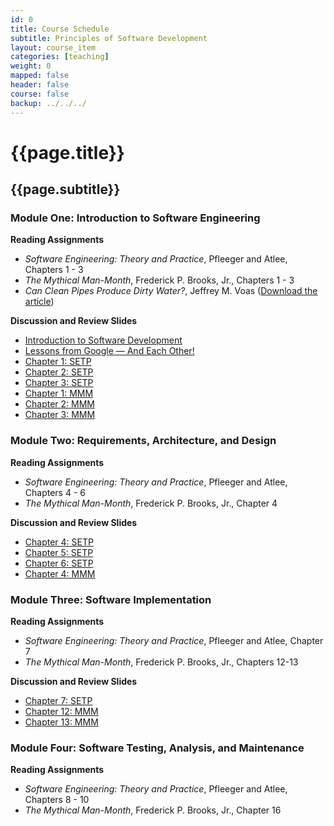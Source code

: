 ```yaml
---
id: 0
title: Course Schedule
subtitle: Principles of Software Development
layout: course_item
categories: [teaching]
weight: 0
mapped: false
header: false
course: false
backup: ../../../
---
```


# {{page.title}}

## {{page.subtitle}}

### Module One: Introduction to Software Engineering

**Reading Assignments**

- <em>Software Engineering: Theory and Practice</em>, Pfleeger and Atlee, Chapters 1 - 3
- <em>The Mythical Man-Month</em>,  Frederick P. Brooks, Jr., Chapters 1 - 3
- <em>Can Clean Pipes Produce Dirty Water?</em>, Jeffrey M. Voas ([Download the article](http://www.cigital.com/papers/download/qualitytime2.pdf))

**Discussion and Review Slides**

<ul>

<li> <a target="_blank" href ="{{site.baseurl}}teaching/cs280F2015/provide/slides/cs280_introduction.html">Introduction to Software Development</a>
<li> <a target="_blank" href ="{{site.baseurl}}teaching/cs280F2015/provide/slides/cs280_lessons_from_google.html">Lessons from Google &mdash; And Each Other!</a>
<li> <a target="_blank" href ="{{site.baseurl}}teaching/cs280F2015/provide/slides/cs280_SETP_chapter1.html">Chapter 1: SETP</a>
<li> <a target="_blank" href ="{{site.baseurl}}teaching/cs280F2015/provide/slides/cs280_SETP_chapter2.html">Chapter 2: SETP</a>
<li> <a target="_blank" href ="{{site.baseurl}}teaching/cs280F2015/provide/slides/cs280_SETP_chapter3.html">Chapter 3: SETP</a>
<li> <a target="_blank" href ="{{site.baseurl}}teaching/cs280F2015/provide/slides/cs280_MMM_chapter1.html">Chapter 1: MMM</a>
<li> <a target="_blank" href ="{{site.baseurl}}teaching/cs280F2015/provide/slides/cs280_MMM_chapter2.html">Chapter 2: MMM</a>
<li> <a target="_blank" href ="{{site.baseurl}}teaching/cs280F2015/provide/slides/cs280_MMM_chapter3.html">Chapter 3: MMM</a>

</ul>

### Module Two: Requirements, Architecture, and Design

**Reading Assignments**

- <em>Software Engineering: Theory and Practice</em>, Pfleeger and Atlee, Chapters 4 - 6
- <em>The Mythical Man-Month</em>,  Frederick P. Brooks, Jr., Chapter 4

**Discussion and Review Slides**

<ul>

<li> <a target="_blank" href ="{{site.baseurl}}teaching/cs280F2015/provide/slides/cs280_SETP_chapter4.html">Chapter 4: SETP</a>
<li> <a target="_blank" href ="{{site.baseurl}}teaching/cs280F2015/provide/slides/cs280_SETP_chapter5.html">Chapter 5: SETP</a>
<li> <a target="_blank" href ="{{site.baseurl}}teaching/cs280F2015/provide/slides/cs280_SETP_chapter6.html">Chapter 6: SETP</a>
<li> <a target="_blank" href ="{{site.baseurl}}teaching/cs280F2015/provide/slides/cs280_MMM_chapter4.html">Chapter 4: MMM</a>

</ul>

### Module Three: Software Implementation

**Reading Assignments**

- <em>Software Engineering: Theory and Practice</em>, Pfleeger and Atlee, Chapter 7
- <em>The Mythical Man-Month</em>,  Frederick P. Brooks, Jr., Chapters 12-13

**Discussion and Review Slides**

<ul>

  <li> <a target="_blank" href ="{{site.baseurl}}teaching/cs280F2015/provide/slides/cs280_SETP_chapter7.html">Chapter 7: SETP</a>
  <li> <a target="_blank" href ="{{site.baseurl}}teaching/cs280F2015/provide/slides/cs280_MMM_chapter12.html">Chapter 12: MMM</a>
  <li> <a target="_blank" href ="{{site.baseurl}}teaching/cs280F2015/provide/slides/cs280_MMM_chapter13.html">Chapter 13: MMM</a>

</ul>

### Module Four: Software Testing, Analysis, and Maintenance

**Reading Assignments**

- <em>Software Engineering: Theory and Practice</em>, Pfleeger and Atlee, Chapters 8 - 10
- <em>The Mythical Man-Month</em>,  Frederick P. Brooks, Jr., Chapter 16
